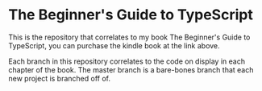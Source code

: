 # The Beginner's Guide to TypeScript

This is the repository that correlates to my book The Beginner's Guide to TypeScript, you can purchase the kindle book at the link above.

Each branch in this repository correlates to the code on display in each chapter of the book. The master branch is a bare-bones branch that each new project is branched off of.
